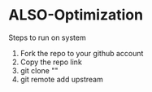 # ALSO-Optimization

Steps to run on system
1) Fork the repo to your github account
2) Copy the repo link <LINK>
3) git clone "<LINK>"
4) git remote add upstream 
